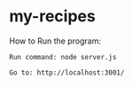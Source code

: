 ﻿# my-recipes
 
How to Run the program:
```
Run command: node server.js 

Go to: http://localhost:3001/
```
